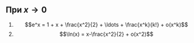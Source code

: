 ## При $x\rightarrow0$
1) $$e^x = 1 + x + \frac{x^2}{2} + \ldots + \frac{x^k}{k!} + o(x^k)$$
2) $$\ln(x) = x-\frac{x^2}{2} + o(x^2)$$